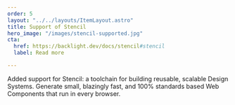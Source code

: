 ```yaml
---
order: 5
layout: "../../layouts/ItemLayout.astro"
title: Support of Stencil
hero_image: "/images/stencil-supported.jpg"
cta:
  href: https://backlight.dev/docs/stencil#stencil
  label: Read more

---
```

Added support for Stencil: a toolchain for building reusable, scalable Design Systems. Generate small, blazingly fast, and 100% standards based Web Components that run in every browser.